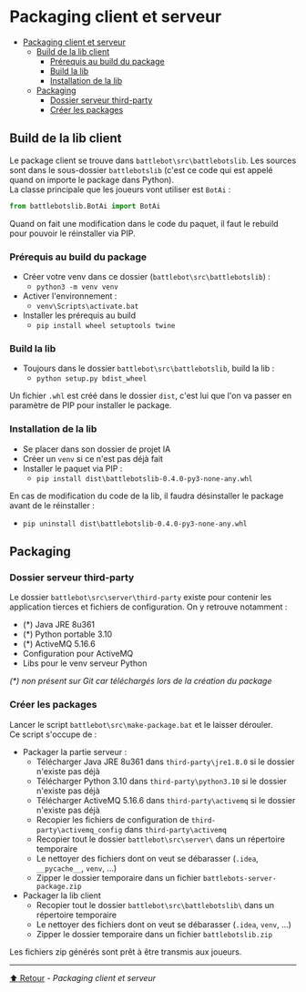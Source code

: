 
# Packaging client et serveur

- [Packaging client et serveur](#packaging-client-et-serveur)
  - [Build de la lib client](#build-de-la-lib-client)
    - [Prérequis au build du package](#prérequis-au-build-du-package)
    - [Build la lib](#build-la-lib)
    - [Installation de la lib](#installation-de-la-lib)
  - [Packaging](#packaging)
    - [Dossier serveur third-party](#dossier-serveur-third-party)
    - [Créer les packages](#créer-les-packages)


## Build de la lib client

Le package client se trouve dans `battlebot\src\battlebotslib`. Les sources sont dans le sous-dossier `battlebotslib` (c'est ce code qui est appelé quand on importe le package dans Python).  
La classe principale que les joueurs vont utiliser est `BotAi` :
```py
from battlebotslib.BotAi import BotAi
```

Quand on fait une modification dans le code du paquet, il faut le rebuild pour pouvoir le réinstaller via PIP.

### Prérequis au build du package

- Créer votre venv dans ce dossier (`battlebot\src\battlebotslib`) :
  - `python3 -m venv venv`
- Activer l'environnement :
  - `venv\Scripts\activate.bat`
- Installer les prérequis au build
  - `pip install wheel setuptools twine`

### Build la lib

- Toujours dans le dossier `battlebot\src\battlebotslib`, build la lib :
  - `python setup.py bdist_wheel`

Un fichier `.whl` est créé dans le dossier `dist`, c'est lui que l'on va passer en paramètre de PIP pour installer le package.

### Installation de la lib
- Se placer dans son dossier de projet IA
- Créer un `venv` si ce n'est pas déjà fait
- Installer le paquet via PIP :
  - `pip install dist\battlebotslib-0.4.0-py3-none-any.whl`

En cas de modification du code de la lib, il faudra désinstaller le package avant de le réinstaller :
- `pip uninstall dist\battlebotslib-0.4.0-py3-none-any.whl`

## Packaging

### Dossier serveur third-party

Le dossier `battlebot\src\server\third-party` existe pour contenir les application tierces et fichiers de configuration. On y retrouve notamment :
- (*) Java JRE 8u361
- (*) Python portable 3.10
- (*) ActiveMQ 5.16.6
- Configuration pour ActiveMQ
- Libs pour le venv serveur Python
  
_(*) non présent sur Git car téléchargés lors de la création du package_

### Créer les packages

Lancer le script `battlebot\src\make-package.bat` et le laisser dérouler.  
Ce script s'occupe de :
- Packager la partie serveur :
  - Télécharger Java JRE 8u361 dans `third-party\jre1.8.0` si le dossier n'existe pas déjà
  - Télécharger Python 3.10 dans `third-party\python3.10` si le dossier n'existe pas déjà
  - Télécharger ActiveMQ 5.16.6 dans `third-party\activemq` si le dossier n'existe pas déjà
  - Recopier les fichiers de configuration de `third-party\activemq_config` dans `third-party\activemq`
  - Recopier tout le dossier `battlebot\src\server\` dans un répertoire temporaire
  - Le nettoyer des fichiers dont on veut se débarasser (`.idea`, `__pycache__`, `venv`, ...)
  - Zipper le dossier temporaire dans un fichier `battlebots-server-package.zip`
- Packager la lib client
  - Recopier tout le dossier `battlebot\src\battlebotslib\` dans un répertoire temporaire
  - Le nettoyer des fichiers dont on veut se débarasser (`.idea`, `venv`, ...)
  - Zipper le dossier temporaire dans un fichier `battlebotslib.zip`

Les fichiers zip générés sont prêt à être transmis aux joueurs.

---

[⬆️ Retour](#top) - _Packaging client et serveur_